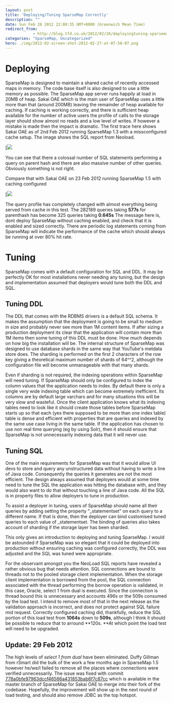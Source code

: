 ```yaml
---
layout: post
title: 'Deploying/Tuning SparseMap Correctly'
description: ""
date: Sun Feb 26 2012 22:00:35 GMT+0000 (Greenwich Mean Time)
redirect_from: 
            - http://blog.tfd.co.uk/2012/02/26/deployingtuning-sparsemap-correctly/
categories: "SparseMap, Uncategorized"
hero: ./img/2012-02-screen-shot-2012-02-27-at-07-58-07.png
---
```

# Deploying

SparseMap is designed to maintain a shared cache of recently accessed maps in memory. The code base itself is also designed to use a little memory as possible. The SparseMap app server runs happily at load in 20MB of heap. Sakai OAE which is the main user of SparseMap uses a little more than that (around 200MB) leaving the remainder of heap available for caching. If caching is working correctly, and there is sufficient heap available for the number of active users the profile of calls to the storage layer should show almost no reads and a low level of writes. If however a mistake is made then the impact is dramatic. The first trace here shows Sakai OAE as of 2nd Feb 2012 running SparseMap 1.3 with a missconfigured cache setup. The image shows the SQL report from Neoload.

[![](https://ik.imagekit.io/htj4bin8p/2012/02/screen-shot-2012-02-27-at-07-58-07.png)

You can see that there a colossal number of SQL statements performing a query on parent hash and there are also massive number of other queries. Obviously something is not right.

Compare that with Sakai OAE on 23 Feb 2012 running SparseMap 1.5 with caching configured

[![](https://ik.imagekit.io/htj4bin8p/2012/02/screen-shot-2012-02-27-at-07-58-39.png)

The query profile has completely changed with almost everything being served from cache in this test. The 282189 queries taking **577s** for parenthash has become 325 queries taking **0.645s** The message here is, dont deploy SparseMap without caching enabled, and check that it is enabled and sized correctly. There are periodic log statements coming from SparseMap will indicate the performance of the cache which should always be running at over 80% hit rate.

# Tuning

SparseMap comes with a default configuration for SQL and DDL. It may be perfectly OK for most installations never needing any tuning, but the design and implementation assumed that deployers would tune both the DDL and SQL.

## Tuning DDL

The DDL that comes with the RDBMS drivers is a default SQL schema. It makes the assumption that the deployment is going to be small to medium in size and probably never see more than 1M content items. If after sizing a production deployment its clear that the application will contain more than 1M items then some tuning of this DDL must be done. How much depends on how big the installation will be. The internal structure of SparseMap was designed to use database shards in the same way that YouTube's metdata store does. The sharding is performed on the first 2 characters of the row key giving a theoretical maximum number of shards of 64^^2, although the configuration file will become unmanageable with that many shards.

Even if sharding is not required, the indexing operations within SparseMap will need tuning. If SparseMap should only be configured to index the column values that the application needs to index. By default there is only a single very wide indexing table which can become extremely inefficient. Its columns are by default large varchars and for many situations this will be very slow and wasteful. Once the client application knows what its indexing tables need to look like it should create those tables before SparseMap starts up so that each (yes there supposed to be more than one index table) table is dense and efficient with properties that are queries and indexed by the same use case living in the same table. If the application has chosen to use non real time querying (eg by using Solr), then it should ensure that SparseMap is not unnecessarily indexing data that it will never use.

## Tuning SQL

One of the main requirements for SparseMap was that it would allow UI devs to store and query any unstructured data without having to write a line of Java code. Consequently the queries it generates are not the most efficient. The design always assumed that deployers would at some time need to tune the SQL the application was hitting the database with, and they would also want to do that without touching a line of Java code. All the SQL is in property files to allow deployers to tune in production.

To assist a deployer in tuning, users of SparseMap should name all their queries by adding setting the property "\_statementset" on each query to a different name. If that is done, then the deployer can bind customised tuned queries to each value of \_statementset. The binding of queries also takes account of sharding if the storage layer has been sharded.

This only gives an introduction to deploying and tuning SparseMap. I would be astounded if SparseMap was so elegant that it could be deployed into production without ensuring caching was configured correctly, the DDL was adjusted and the SQL was tuned were appropriate.

For the observant amongst you the NeoLoad SQL reports have revealed a rather obvious bug that needs attention. SQL connections are bound to threads not to the pooled storage client implementation. When the storage client implementation is borrowed from the pool, the SQL connection associated with the thread performing the borrow operation is validated, in this case, Oracle, select 1 from dual is executed. Since the connection is thread bound this is unnecessary and accounts 496s or the 509s consumed by the load test. I intend to remove most of that in the next release as the validation approach is incorrect, and does not protect against SQL failure mid request. Correctly configured caching did, thankfully, reduce the SQL portion of this load test from **1064s** down to **509s**, although I think it should be possible to reduce that to arround **120s. **At which point the load test will need to be upgraded.

## Update: 29 Feb 2012

The high levels of _select 1 from dual_ have been eliminated. Duffy Gillman from rSmart did the bulk of the work a few months ago in SparseMap 1.5 however he/we/I failed to remove all the places where connections were verified unnecessarily. The issue was fixed with commit [778a0bfe97963dccf46566a431853bab6f7c87cc](https://github.com/ieb/sparsemapcontent/commit/778a0bfe97963dccf46566a431853bab6f7c87cc) which is available in the master branch of SparseMap for Sakai OAE to merge into their fork of the codebase. Hopefully, the improvement will show up in the next round of load testing, and should also remove JDBC as the top hotspot.
